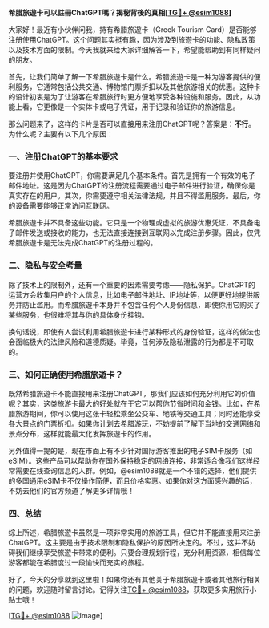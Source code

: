**希腊旅遊卡可以註冊ChatGPT嗎？揭秘背後的真相[[TG💪+ @esim1088](https://t.me/s/esim1088)]**

大家好！最近有小伙伴问我，持有希腊旅遊卡（Greek Tourism Card）是否能够注册使用ChatGPT。这个问题其实挺有趣，因为涉及到旅遊卡的功能、隐私政策以及技术方面的限制。今天我就来给大家详细解答一下，希望能帮助到有同样疑问的朋友。

首先，让我们简单了解一下希腊旅遊卡是什么。希腊旅遊卡是一种为游客提供的便利服务，它通常包括公共交通、博物馆门票折扣以及其他旅游相关的优惠。这种卡的设计初衷是为了让游客在希腊旅行时更方便地享受各种设施和服务。因此，从功能上看，它更像是一个实体卡或电子凭证，用于记录和验证你的旅游信息。

那么问题来了，这样的卡片是否可以直接用来注册ChatGPT呢？答案是：**不行**。为什么呢？主要有以下几个原因：

### 一、注册ChatGPT的基本要求

要注册并使用ChatGPT，你需要满足几个基本条件。首先是拥有一个有效的电子邮件地址。这是因为ChatGPT的注册流程需要通过电子邮件进行验证，确保你是真实存在的用户。其次，你需要遵守相关法律法规，并且不得滥用服务。最后，你的设备需要能够正常访问互联网。

希腊旅遊卡并不具备这些功能。它只是一个物理或虚拟的旅游优惠凭证，不具备电子邮件发送或接收的能力，也无法直接连接到互联网以完成注册步骤。因此，仅凭希腊旅遊卡是无法完成ChatGPT的注册过程的。

### 二、隐私与安全考量

除了技术上的限制外，还有一个重要的因素需要考虑——隐私保护。ChatGPT的运营方会收集用户的个人信息，比如电子邮件地址、IP地址等，以便更好地提供服务并防止滥用。而希腊旅遊卡本身并不包含任何个人身份信息，即使你用它购买了某些服务，也很难将其与你的具体身份挂钩。

换句话说，即使有人尝试利用希腊旅遊卡进行某种形式的身份验证，这样的做法也会面临极大的法律风险和道德质疑。毕竟，任何涉及隐私泄露的行为都是不可取的。

### 三、如何正确使用希腊旅遊卡？

既然希腊旅遊卡不能直接用来注册ChatGPT，那我们应该如何充分利用它的价值呢？其实，这类旅游卡最大的好处就在于它可以帮你节省时间和金钱。比如，在希腊旅游期间，你可以使用这张卡轻松乘坐公交车、地铁等交通工具；同时还能享受各大景点的门票折扣。如果你计划去希腊游玩，不妨提前了解下当地的交通网络和景点分布，这样就能最大化发挥旅遊卡的作用。

另外值得一提的是，现在市面上有不少针对国际游客推出的电子SIM卡服务（如eSIM）。这些产品可以帮助你在国外保持稳定的网络连接，非常适合像我们这样经常需要在线查询信息的人群。例如，@esim1088就是一个不错的选择，他们提供的多国通用eSIM卡不仅操作简便，而且价格实惠。如果你对这方面感兴趣的话，不妨去他们的官方频道了解更多详情哦！

### 四、总结

综上所述，希腊旅遊卡虽然是一项非常实用的旅游工具，但它并不能直接用来注册ChatGPT。这主要是由于技术限制和隐私保护的原因所决定的。不过，这并不妨碍我们继续享受旅遊卡带来的便利。只要合理规划行程，充分利用资源，相信每位游客都能在希腊度过一段愉快而充实的旅程。

好了，今天的分享就到这里啦！如果你还有其他关于希腊旅遊卡或者其他旅行相关的问题，欢迎随时留言讨论。记得关注[TG💪+ @esim1088](https://t.me/s/esim1088)，获取更多实用旅行小贴士哦！

[[TG💪+ @esim1088](https://t.me/s/esim1088) ![Image](https://i.postimg.cc/4NQfJmqS/Snipaste-2025-05-13-00-14-12.png)]